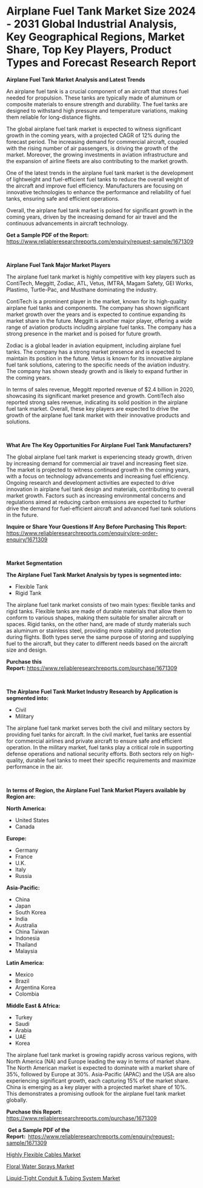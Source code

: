 <p><h1>Airplane Fuel Tank Market Size 2024 - 2031 Global Industrial Analysis, Key Geographical Regions, Market Share, Top Key Players, Product Types and Forecast Research Report</h1></p><p><strong>Airplane Fuel Tank Market Analysis and Latest Trends</strong></p>
<p><p>An airplane fuel tank is a crucial component of an aircraft that stores fuel needed for propulsion. These tanks are typically made of aluminum or composite materials to ensure strength and durability. The fuel tanks are designed to withstand high pressure and temperature variations, making them reliable for long-distance flights.</p><p>The global airplane fuel tank market is expected to witness significant growth in the coming years, with a projected CAGR of 12% during the forecast period. The increasing demand for commercial aircraft, coupled with the rising number of air passengers, is driving the growth of the market. Moreover, the growing investments in aviation infrastructure and the expansion of airline fleets are also contributing to the market growth.</p><p>One of the latest trends in the airplane fuel tank market is the development of lightweight and fuel-efficient fuel tanks to reduce the overall weight of the aircraft and improve fuel efficiency. Manufacturers are focusing on innovative technologies to enhance the performance and reliability of fuel tanks, ensuring safe and efficient operations.</p><p>Overall, the airplane fuel tank market is poised for significant growth in the coming years, driven by the increasing demand for air travel and the continuous advancements in aircraft technology.</p></p>
<p><strong>Get a Sample PDF of the Report:&nbsp;</strong> <a href="https://www.reliableresearchreports.com/enquiry/request-sample/1671309">https://www.reliableresearchreports.com/enquiry/request-sample/1671309</a></p>
<p>&nbsp;</p>
<p><strong>Airplane Fuel Tank Major Market Players</strong></p>
<p><p>The airplane fuel tank market is highly competitive with key players such as ContiTech, Meggitt, Zodiac, ATL, Vetus, IMTRA, Magam Safety, GEI Works, Plastimo, Turtle-Pac, and Musthane dominating the industry. </p><p>ContiTech is a prominent player in the market, known for its high-quality airplane fuel tanks and components. The company has shown significant market growth over the years and is expected to continue expanding its market share in the future. Meggitt is another major player, offering a wide range of aviation products including airplane fuel tanks. The company has a strong presence in the market and is poised for future growth.</p><p>Zodiac is a global leader in aviation equipment, including airplane fuel tanks. The company has a strong market presence and is expected to maintain its position in the future. Vetus is known for its innovative airplane fuel tank solutions, catering to the specific needs of the aviation industry. The company has shown steady growth and is likely to expand further in the coming years.</p><p>In terms of sales revenue, Meggitt reported revenue of $2.4 billion in 2020, showcasing its significant market presence and growth. ContiTech also reported strong sales revenue, indicating its solid position in the airplane fuel tank market. Overall, these key players are expected to drive the growth of the airplane fuel tank market with their innovative products and solutions.</p></p>
<p>&nbsp;</p>
<p><strong>What Are The Key Opportunities For Airplane Fuel Tank Manufacturers?</strong></p>
<p><p>The global airplane fuel tank market is experiencing steady growth, driven by increasing demand for commercial air travel and increasing fleet size. The market is projected to witness continued growth in the coming years, with a focus on technology advancements and increasing fuel efficiency. Ongoing research and development activities are expected to drive innovation in airplane fuel tank design and materials, contributing to overall market growth. Factors such as increasing environmental concerns and regulations aimed at reducing carbon emissions are expected to further drive the demand for fuel-efficient aircraft and advanced fuel tank solutions in the future.</p></p>
<p><strong>Inquire or Share Your Questions If Any Before Purchasing This Report:</strong> <a href="https://www.reliableresearchreports.com/enquiry/pre-order-enquiry/1671309">https://www.reliableresearchreports.com/enquiry/pre-order-enquiry/1671309</a></p>
<p>&nbsp;</p>
<p><strong>Market Segmentation</strong></p>
<p><strong>The Airplane Fuel Tank Market Analysis by types is segmented into:</strong></p>
<p><ul><li>Flexible Tank</li><li>Rigid Tank</li></ul></p>
<p><p>The airplane fuel tank market consists of two main types: flexible tanks and rigid tanks. Flexible tanks are made of durable materials that allow them to conform to various shapes, making them suitable for smaller aircraft or spaces. Rigid tanks, on the other hand, are made of sturdy materials such as aluminum or stainless steel, providing more stability and protection during flights. Both types serve the same purpose of storing and supplying fuel to the aircraft, but they cater to different needs based on the aircraft size and design.</p></p>
<p><strong>Purchase this Report:&nbsp;</strong><a href="https://www.reliableresearchreports.com/purchase/1671309">https://www.reliableresearchreports.com/purchase/1671309</a></p>
<p>&nbsp;</p>
<p><strong>The Airplane Fuel Tank Market Industry Research by Application is segmented into:</strong></p>
<p><ul><li>Civil</li><li>Military</li></ul></p>
<p><p>The airplane fuel tank market serves both the civil and military sectors by providing fuel tanks for aircraft. In the civil market, fuel tanks are essential for commercial airlines and private aircraft to ensure safe and efficient operation. In the military market, fuel tanks play a critical role in supporting defense operations and national security efforts. Both sectors rely on high-quality, durable fuel tanks to meet their specific requirements and maximize performance in the air.</p></p>
<p>&nbsp;</p>
<p><strong>In terms of Region, the Airplane Fuel Tank Market Players available by Region are:</strong></p>
<p>
    <p> <strong> North America: </strong>
        <ul>
            <li>United States</li>
            <li>Canada</li>
        </ul>
        </p> 
    <p> <strong> Europe: </strong>
        <ul>
            <li>Germany</li>
            <li>France</li>
            <li>U.K.</li>
            <li>Italy</li>
            <li>Russia</li>
        </ul>
        </p> 
    <p> <strong> Asia-Pacific: </strong>
        <ul>
            <li>China</li>
            <li>Japan</li>
            <li>South Korea</li>
            <li>India</li>
            <li>Australia</li>
            <li>China Taiwan</li>
            <li>Indonesia</li>
            <li>Thailand</li>
            <li>Malaysia</li>
        </ul>
        </p> 
    <p> <strong> Latin America: </strong>
        <ul>
            <li>Mexico</li>
            <li>Brazil</li>
            <li>Argentina Korea</li>
            <li>Colombia</li>
        </ul>
        </p> 
    <p> <strong> Middle East & Africa: </strong>
        <ul>
            <li>Turkey</li>
            <li>Saudi</li>
            <li>Arabia</li>
            <li>UAE</li>
            <li>Korea</li>
        </ul>
    </p>
    </p>
<p><p>The airplane fuel tank market is growing rapidly across various regions, with North America (NA) and Europe leading the way in terms of market share. The North American market is expected to dominate with a market share of 35%, followed by Europe at 30%. Asia-Pacific (APAC) and the USA are also experiencing significant growth, each capturing 15% of the market share. China is emerging as a key player with a projected market share of 10%. This demonstrates a promising outlook for the airplane fuel tank market globally.</p></p>
<p><strong>Purchase this Report: </strong><a href="https://www.reliableresearchreports.com/purchase/1671309">https://www.reliableresearchreports.com/purchase/1671309</a></p>
<p>&nbsp;<strong>Get a Sample PDF of the Report:&nbsp;&nbsp;</strong><a href="https://www.reliableresearchreports.com/enquiry/request-sample/1671309">https://www.reliableresearchreports.com/enquiry/request-sample/1671309</a></p>
<p><strong></strong></p>
<p><p><a href="https://view.publitas.com/reportprime-1/highly-flexible-cables-market-research-report-provides-thorough-industry-overview-which-offers-an-in-depth-analysis-of-product-trends-and-new-market-divisions/">Highly Flexible Cables Market</a></p><p><a href="https://view.publitas.com/reportprime-1/floral-water-sprays-market-size-share-trends-analysis-report-by-material-by-type-by-end-user-by-region-and-segment-forecasts-2023-2030/">Floral Water Sprays Market</a></p><p><a href="https://view.publitas.com/reportprime-1/liquid-tight-conduit-tubing-system-market-research-report-the-key-to-successful-business-strategy-forecasted-for-period-from-2023-2030/">Liquid-Tight Conduit & Tubing System Market</a></p></p>